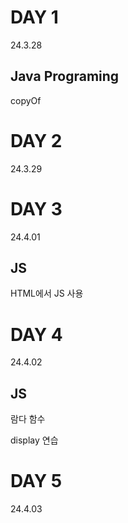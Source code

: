 # DAY 1
24.3.28

## Java Programing

copyOf

# DAY 2
24.3.29

# DAY 3
24.4.01

## JS

HTML에서 JS 사용

# DAY 4
24.4.02

## JS

람다 함수

display 연습

# DAY 5
24.4.03
